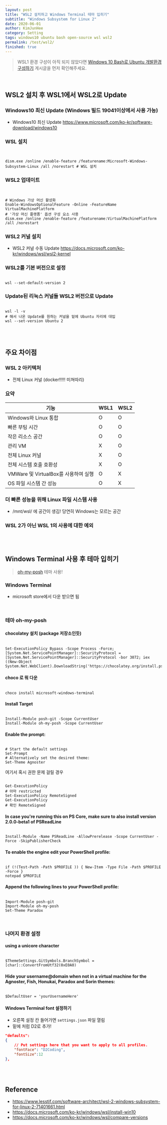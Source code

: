 ```yaml
---
layout: post
title: "WSL2 설치하고 Windows Terminal 테마 입히기"
subtitle: "Windows Subsystem for Linux 2"
date: 2020-06-01
author: KimJunHee
category: Setting
tags: windows10 ubuntu bash open-source wsl wsl2
permalink: /test/wsl2/
finished: true
---
```


> WSL1 환경 구성이 아직 되지 않았다면 [Windows 10 Bash로 Ubuntu 개발환경 구성하기](http://localhost:4000//setting/2019/05/07/wsl/) 게시글을 먼저 확인해주세요.


<br/>

## WSL2 설치 후 WSL1에서 WSL2로 Update

### Windows10 최신 Update (Windows 빌드 19041이상에서 사용 가능)

- Windows10 최신 Update <https://www.microsoft.com/ko-kr/software-download/windows10>

### WSL 설치

<pre class="language-powershell command-line" data-prompt="PS C:\Users\KimJunHee>"><code>

dism.exe /online /enable-feature /featurename:Microsoft-Windows-Subsystem-Linux /all /norestart # WSL 설치
</code></pre>

### WSL2 업데이트

<pre class="language-powershell command-line" data-prompt="PS C:\Users\KimJunHee>"><code>

# Windows 가상 머신 활성화
Enable-WindowsOptionalFeature -Online -FeatureName VirtualMachinePlatform
# '가상 머신 플랫폼' 옵션 구성 요소 사용
dism.exe /online /enable-feature /featurename:VirtualMachinePlatform /all /norestart
</code></pre>

### WSL2 커널 설치
- WSL2 커널 수동 Update <https://docs.microsoft.com/ko-kr/windows/wsl/wsl2-kernel>

### WSL2를 기본 버전으로 설정
<pre class="language-powershell command-line" data-prompt="PS C:\Users\KimJunHee>"><code>
wsl --set-default-version 2
</code></pre>


### Update된 리눅스 커널들 WSL2 버전으로 Update
<pre class="language-powershell command-line" data-prompt="PS C:\Users\KimJunHee>"><code>
wsl -l -v
# 해서 나온 Update를 원하는 커널을 밑에 Ubuntu 자리에 대입
wsl --set-version Ubuntu 2
</code></pre>



<br/><br/>

## 주요 차이점

### WSL 2 아키텍처
* 전체 Linux 커널 (docker!!!!! 미쳐따리)

### 요약

기능 | WSL1 | WSL2
---------|----------|---------
Windows와 Linux 통합 | O | O
빠른 부팅 시간 | O | O
작은 리소스 공간 | O | O
관리 VM | X | O
전체 Linux 커널 | X | O
전체 시스템 호출 호환성 | X | O
VMWare 및 VirtualBox를 사용하여 실행 | O | X
OS 파일 시스템 간 성능 | O | X


### 더 빠른 성능을 위해 Linux 파일 시스템 사용
* /mnt/wsl/ 에 공간이 생김! 당연히 Windows는 모르는 공간

### WSL 2가 아닌 WSL 1의 사용에 대한 예외




<br/><br/>

## Windows Terminal 사용 후 테마 입히기
> [oh-my-posh](https://github.com/JanDeDobbeleer/oh-my-posh#prerequisites) 테마 사용!


### Windows Terminal
* microsoft store에서 다운 받으면 됨


<br/>

### 테마 oh-my-posh
#### chocolatey 설치 (package 저장소인듯)
<pre class="language-powershell command-line" data-prompt="PS C:\Users\KimJunHee>"><code>
Set-ExecutionPolicy Bypass -Scope Process -Force; [System.Net.ServicePointManager]::SecurityProtocol = [System.Net.ServicePointManager]::SecurityProtocol -bor 3072; iex ((New-Object System.Net.WebClient).DownloadString('https://chocolatey.org/install.ps1'))
</code></pre>

#### choco 로 뭐 다운
<pre class="language-powershell command-line" data-prompt="PS C:\Users\KimJunHee>"><code>
choco install microsoft-windows-terminal
</code></pre>

#### Install Target
<pre class="language-powershell command-line" data-prompt="PS C:\Users\KimJunHee>"><code>
Install-Module posh-git -Scope CurrentUser
Install-Module oh-my-posh -Scope CurrentUser
</code></pre>


#### Enable the prompt:
<pre class="language-powershell command-line" data-prompt="PS C:\Users\KimJunHee>"><code>
# Start the default settings
Set-Prompt
# Alternatively set the desired theme:
Set-Theme Agnoster
</code></pre>

여기서 혹시 권한 문제 걸릴 경우

<pre class="language-powershell command-line" data-prompt="PS C:\Users\KimJunHee>"><code>
Get-ExecutionPolicy
# 아마 restricted
Set-ExecutionPolicy RemoteSigned
Get-ExecutionPolicy
# 확인 RemoteSigned
</code></pre>


#### In case you're running this on PS Core, make sure to also install version 2.0.0-beta1 of PSReadLine
<pre class="language-powershell command-line" data-prompt="PS C:\Users\KimJunHee>"><code>
Install-Module -Name PSReadLine -AllowPrerelease -Scope CurrentUser -Force -SkipPublisherCheck
</code></pre>

#### To enable the engine edit your PowerShell profile:
<pre class="language-powershell command-line" data-prompt="PS C:\Users\KimJunHee>"><code>
if (!(Test-Path -Path $PROFILE )) { New-Item -Type File -Path $PROFILE -Force }
notepad $PROFILE
</code></pre>

#### Append the following lines to your PowerShell profile:
<pre class="language-powershell command-line" data-prompt="PS C:\Users\KimJunHee>"><code>
Import-Module posh-git
Import-Module oh-my-posh
Set-Theme Paradox
</code></pre>


<br/>

### 나머지 환경 설정
#### using a unicore character
<pre class="language-powershell command-line" data-prompt="PS C:\Users\KimJunHee>"><code>
$ThemeSettings.GitSymbols.BranchSymbol = [char]::ConvertFromUtf32(0xE0A0)
</code></pre>

#### Hide your username@domain when not in a virtual machine for the Agnoster, Fish, Honukai, Paradox and Sorin themes:
<pre class="language-powershell command-line" data-prompt="PS C:\Users\KimJunHee>"><code>
$DefaultUser = 'yourUsernameHere'
</code></pre>


#### Windows Terminal font 설정하기
* 오른쪽 설정 칸 들어가면 `settings.json` 파일 열림
* 밑에 처럼 D2로 추가!

~~~json
"defaults":
{
    // Put settings here that you want to apply to all profiles.
    "fontFace": "D2Coding",
    "fontSize":12
},
~~~



<br/><br/>

## Reference
* <https://www.lesstif.com/software-architect/wsl-2-windows-subsystem-for-linux-2-71401661.html>
* <https://docs.microsoft.com/ko-kr/windows/wsl/install-win10>
* <https://docs.microsoft.com/ko-kr/windows/wsl/compare-versions>
